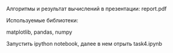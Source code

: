 <p>Алгоритмы и результат вычислений в презентации: report.pdf</p>

<p>Используемые библиотеки:</p>
<p>matplotlib, pandas, numpy</p>

<p>Запустить ipython notebook, далее в нем отрыть task4.ipynb</p>
